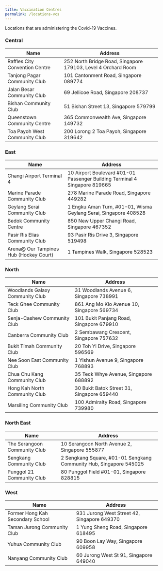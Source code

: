 ```yaml
---
title: Vaccination Centres
permalink: /locations-vcs
---
```

Locations that are administering the Covid-19 Vaccines.

###  **Central**
<table>
  <thead>
    <tr>
      <th>Name</th>
      <th>Address</th>
    </tr>
  </thead>
  <tbody>
    <!--start of row-->
    <tr>
      <td>Raffles City Convention Centre</td>
      <td>252 North Bridge Road, Singapore 179103, Level 4 Orchard Room</td>
    </tr>
    <!--end of row-->
		<!--start of row-->
    <tr>
      <td>Tanjong Pagar Community Club</td>
      <td>101 Cantonment Road, Singapore 089774</td>
    </tr>
    <!--end of row-->
		<!--start of row-->
    <tr>
      <td>Jalan Besar Community Club</td>
      <td>69 Jellicoe Road, Singapore 208737</td>
    </tr>
    <!--end of row-->
		<!--start of row-->
    <tr>
      <td>Bishan Community Club</td>
      <td>51 Bishan Street 13, Singapore 579799</td>
    </tr>
    <!--end of row-->
		<!--start of row-->
    <tr>
      <td>Queenstown Community Centre </td>
      <td>365 Commonwealth Ave, Singapore 149732</td>
    </tr>
    <!--end of row-->
		<!--start of row-->
    <tr>
      <td>Toa Payoh West Community Club </td>
      <td>200 Lorong 2 Toa Payoh, Singapore 319642</td>
    </tr>
    <!--end of row-->
  </tbody>
</table>


### **East**
<table>
  <thead>
    <tr>
      <th>Name</th>
      <th>Address</th>
    </tr>
  </thead>
  <tbody>
    <!--start of row-->
    <tr>
      <td>Changi Airport Terminal 4</td>
      <td>10 Airport Boulevard #01-01 Passenger Building Terminal 4 Singapore 819665</td>
    </tr>
    <!--end of row-->
		<!--start of row-->
    <tr>
      <td>Marine Parade Community Club </td>
      <td>278 Marine Parade Road, Singapore 449282</td>
    </tr>
    <!--end of row-->
		<!--start of row-->
    <tr>
      <td>Geylang Serai Community Club  </td>
      <td>1 Engku Aman Turn, #01-01, Wisma Geylang Serai, Singapore 408528</td>
    </tr>
    <!--end of row-->
		<!--start of row-->
    <tr>
      <td>Bedok Community Centre   </td>
      <td>850 New Upper Changi Road, Singapore 467352</td>
    </tr>
    <!--end of row-->
		<!--start of row-->
    <tr>
      <td>Pasir Ris Elias Community Club    </td>
      <td>93 Pasir Ris Drive 3, Singapore 519498</td>
    </tr>
    <!--end of row-->
		<!--start of row-->
    <tr>
      <td>Arena@ Our Tampines Hub (Hockey Court)  </td>
      <td>1 Tampines Walk, Singapore 528523</td>
    </tr>
    <!--end of row-->
  </tbody>
</table>

### **North**
<table>
  <thead>
    <tr>
      <th>Name</th>
      <th>Address</th>
    </tr>
  </thead>
  <tbody>
    <!--start of row-->
    <tr>
      <td>Woodlands Galaxy Community Club</td>
      <td>31 Woodlands Avenue 6, Singapore 738991</td>
    </tr>
    <!--end of row-->
		<!--start of row-->
    <tr>
      <td>Teck Ghee Community Club</td>
      <td>861 Ang Mo Kio Avenue 10, Singapore 569734</td>
    </tr>
    <!--end of row-->
		<!--start of row-->
    <tr>
      <td>Senja-Cashew Community Club</td>
      <td>101 Bukit Panjang Road, Singapore 679910</td>
    </tr>
    <!--end of row-->
		<!--start of row-->
    <tr>
      <td>Canberra Community Club</td>
      <td>2 Sembawang Crescent, Singapore 757632</td>
    </tr>
    <!--end of row-->
		<!--start of row-->
    <tr>
      <td>Bukit Timah Community Club</td>
      <td>20 Toh Yi Drive, Singapore 596569</td>
    </tr>
    <!--end of row-->
			<!--start of row-->
    <tr>
      <td>Nee Soon East Community Club</td>
      <td>1 Yishun Avenue 9, Singapore 768893</td>
    </tr>
    <!--end of row-->
		<!--start of row-->
    <tr>
      <td>Chua Chu Kang Community Club </td>
      <td>35 Teck Whye Avenue, Singapore 688892</td>
    </tr>
    <!--end of row-->
		<!--start of row-->
    <tr>
      <td>Hong Kah North Community Club  </td>
      <td>30 Bukit Batok Street 31, Singapore 659440</td>
    </tr>
    <!--end of row-->
		<!--start of row-->
    <tr>
      <td>Marsiling Community Club   </td>
      <td>100 Admiralty Road, Singapore 739980</td>
    </tr>
    <!--end of row-->
  </tbody>
</table>

### **North East**
<table>
  <thead>
    <tr>
      <th>Name</th>
      <th>Address</th>
    </tr>
  </thead>
  <tbody>
    <!--start of row-->
    <tr>
      <td>The Serangoon Community Club </td>
      <td>10 Serangoon North Avenue 2, Singapore 555877</td>
    </tr>
    <!--end of row-->
		<!--start of row-->
    <tr>
      <td>Sengkang Community Club  </td>
      <td>2 Sengkang Square,  #01-01 Sengkang Community Hub, Singapore 545025</td>
    </tr>
    <!--end of row-->
		<!--start of row-->
    <tr>
      <td>Punggol 21 Community Club   </td>
      <td>80 Punggol Field #01-01, Singapore 828815</td>
    </tr>
    <!--end of row-->
  </tbody>
</table>

### **West**
<table>
  <thead>
    <tr>
      <th>Name</th>
      <th>Address</th>
    </tr>
  </thead>
  <tbody>
    <!--start of row-->
    <tr>
      <td>Former Hong Kah Secondary School</td>
      <td>931 Jurong West Street 42, Singapore 649370</td>
    </tr>
    <!--end of row-->
		<!--start of row-->
    <tr>
      <td>Taman Jurong Community Club</td>
      <td>1 Yung Sheng Road, Singapore 618495</td>
    </tr>
    <!--end of row-->
		<!--start of row-->
    <tr>
      <td>Yuhua Community Club </td>
      <td>90 Boon Lay Way, Singapore 609958</td>
    </tr>
    <!--end of row-->
		<!--start of row-->
    <tr>
      <td>Nanyang Community Club </td>
      <td>60 Jurong West St 91, Singapore 649040</td>
    </tr>
    <!--end of row-->
  </tbody>
</table>